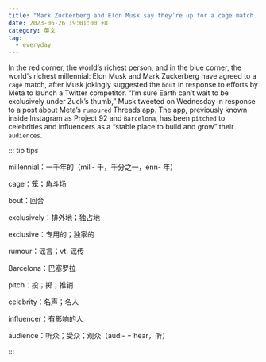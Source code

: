 ```yaml
---
title: "Mark Zuckerberg and Elon Musk say they’re up for a cage match. Who would win?"
date: 2023-06-26 19:01:00 +8
category: 英文
tag:
  - everyday
---
```


In the red corner, the world’s richest person, and in the blue corner, the world’s richest millennial: Elon Musk and Mark Zuckerberg have agreed to a `cage` match, after Musk jokingly suggested the `bout` in response to efforts by Meta to launch a Twitter competitor. “I’m sure Earth can’t wait to be exclusively under Zuck’s thumb,” Musk tweeted on Wednesday in response to a post about Meta’s `rumoured` Threads app. The app, previously known inside Instagram as Project 92 and `Barcelona`, has been `pitched` to celebrities and influencers as a “stable place to build and grow” their `audiences`.

::: tip tips

millennial：一千年的（mill- 千，千分之一，enn- 年）

cage：笼；角斗场

bout：回合

exclusively：排外地；独占地

exclusive：专用的；独家的

rumour：谣言；vt. 谣传

Barcelona：巴塞罗拉

pitch：投；掷；推销

celebrity：名声；名人

influencer：有影响的人

audience：听众；受众；观众（audi- = hear，听）

:::
